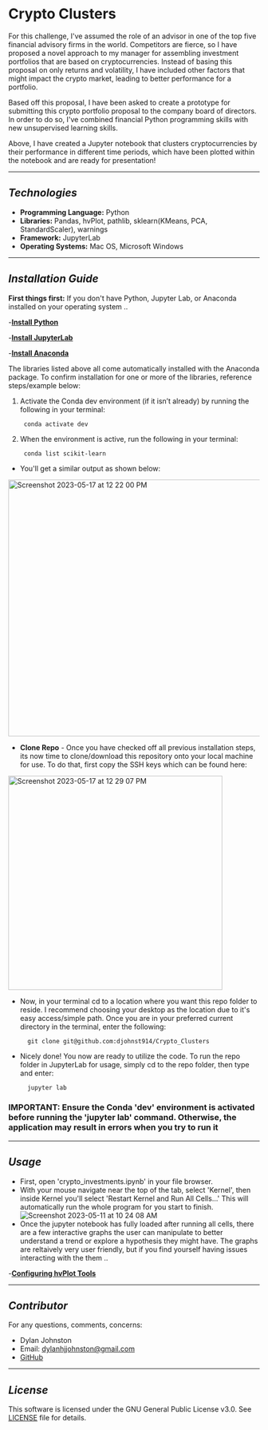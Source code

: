# Crypto Clusters 
For this challenge, I've assumed the role of an advisor in one of the top five financial advisory firms in the world. Competitors are fierce, so I have proposed a novel approach to my manager for assembling investment portfolios that are based on cryptocurrencies. Instead of basing this proposal on only returns and volatility, I have included other factors that might impact the crypto market, leading to better performance for a portfolio. 

Based off this proposal, I have been asked to create a prototype for submitting this crypto portfolio proposal to the company board of directors. In order to do so, I've combined financial Python programming skills with new unsupervised learning skills.

Above, I have created a Jupyter notebook that clusters cryptocurrencies by their performance in different time periods, which have been plotted within the notebook and are ready for presentation! 

---

## *Technologies*

- **Programming Language:** Python
- **Libraries:** Pandas, hvPlot, pathlib, sklearn(KMeans, PCA, StandardScaler), warnings
- **Framework:** JupyterLab
- **Operating Systems:** Mac OS, Microsoft Windows

---

## *Installation Guide*

**First things first:**
If you don't have Python, Jupyter Lab, or Anaconda installed on your operating system ..

-**[Install Python](https://www.python.org/downloads/)**

-**[Install JupyterLab](https://jupyter.org/install)**

-**[Install Anaconda](https://docs.anaconda.com/free/anaconda/install/index.html)**

The libraries listed above all come automatically installed with the Anaconda package. To confirm installation for one or more of the libraries, reference steps/example below:

1. Activate the Conda dev environment (if it isn’t already) by running the following in your terminal:

        conda activate dev
2. When the environment is active, run the following in your terminal:

        conda list scikit-learn

- You'll get a similar output as shown below:
<img width="514" alt="Screenshot 2023-05-17 at 12 22 00 PM" src="https://github.com/djohnst914/github_upload/assets/123714457/ceee775f-ebca-4197-8733-23c7d85ea124">

- **Clone Repo** - Once you have checked off all previous installation steps, its now time to clone/download this repository onto your local machine for use. To do that, first copy the SSH keys which can be found here: 
<img width="429" alt="Screenshot 2023-05-17 at 12 29 07 PM" src="https://github.com/djohnst914/github_upload/assets/123714457/4af8260a-ec81-43cc-be49-2d2ee41fe654">

- Now, in your terminal cd to a location where you want this repo folder to reside. I recommend choosing your desktop as the location due to it's easy access/simple path. Once you are in your preferred current directory in the terminal, enter the following:

        git clone git@github.com:djohnst914/Crypto_Clusters

- Nicely done! You now are ready to utilize the code. To run the repo folder in JupyterLab for usage, simply cd to the repo folder, then type and enter:

        jupyter lab

### **IMPORTANT:** Ensure the Conda 'dev' environment is activated before running the 'jupyter lab' command. Otherwise, the application may result in errors when you try to run it

---

## *Usage*

- First, open 'crypto_investments.ipynb' in your file browser. 
- With your mouse navigate near the top of the tab, select 'Kernel', then inside Kernel you'll select 'Restart Kernel and Run All Cells...' This will automatically run the whole program for you start to finish. 
![Screenshot 2023-05-11 at 10 24 08 AM](https://github.com/djohnst914/github_upload/assets/123714457/b90fb7ec-793c-40c4-98ed-f0c68d5541f0)
- Once the jupyter notebook has fully loaded after running all cells, there are a few interactive graphs the user can manipulate to better understand a trend or explore a hypothesis they might have. The graphs are reltaively very user friendly, but if you find yourself having issues interacting with the them .. 

-**[Configuring hvPlot Tools](https://docs.bokeh.org/en/2.4.0/docs/user_guide/tools.html)**

---

## *Contributor*
For any questions, comments, concerns: 
- Dylan Johnston
- Email: dylanhjjohnston@gmail.com
- [GitHub](https://github.com/djohnst914)

---

## *License*

This software is licensed under the GNU General Public License v3.0. See [LICENSE](https://github.com/djohnst914/Crypto_Clusters/blob/main/LICENSE) file for details. 

